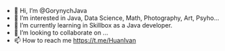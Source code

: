 - 👋 Hi, I’m @GorynychJava
- 👀 I’m interested in Java, Data Science, Math, Photography, Art, Psyho...
- 🌱 I’m currently learning in Skillbox as a Java developer.
- 💞️ I’m looking to collaborate on ...
- 📫 How to reach me https://t.me/HuanIvan

<!---
GorynychJava/GorynychJava is a ✨ special ✨ repository because its `README.md` (this file) appears on your GitHub profile.
You can click the Preview link to take a look at your changes.
--->
